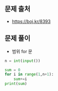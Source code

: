 ## 문제 출처

- https://boj.kr/8393

## 문제 풀이

- 범위 for 문

```python
n = int(input())

sum = 0
for i in range(1,n+1):
    sum+=i
print(sum)
```
